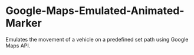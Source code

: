 # Google-Maps-Emulated-Animated-Marker
Emulates the movement of a vehicle on a predefined set path using Google Maps API. 

